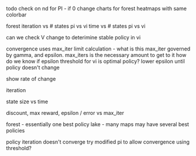 todo
check on nd for PI - if 0
change charts for forest
heatmaps with same colorbar

forest 
iteration vs # states pi vs vi
time vs # states pi vs vi

can we check V change to deterimine stable policy in vi



convergence uses max_iter limit calculation - what is this
max_iter governed by gamma, and epsilon.  max_iters is the necessary amount to get to it
how do we know if epsilon threshold for vi is optimal policy?
lower epsilon until policy doesn't change


show rate of change

iteration 

state size vs time

discount, max reward, epsilon / error vs max_iter

forest - essentially one best policy
lake - many maps may have several best policies



policy iteration doesn't converge
try modified pi to allow convergence using threshold?
